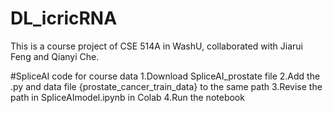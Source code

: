 # DL_icricRNA
This is a course project of CSE 514A in WashU, collaborated with Jiarui Feng and Qianyi Che.

#SpliceAI code for course data
1.Download SpliceAI_prostate file
2.Add the .py and data file {prostate_cancer_train_data} to the same path
3.Revise the path in SpliceAImodel.ipynb in Colab
4.Run the notebook
